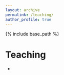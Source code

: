 ```yaml
---
layout: archive
permalink: /teaching/
author_profile: true
---
```

{% include base_path %}

# Teaching
* 
